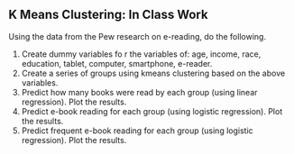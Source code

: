K Means Clustering: In Class Work
---
Using the data from the Pew research on e-reading, do the following.

1. Create dummy variables fo r the variables of: age, income, race, education, tablet, computer, smartphone, e-reader.
2. Create a series of groups using kmeans clustering based on the above variables. 
3. Predict how many books were read by each group (using linear regression). Plot the results.
4. Predict e-book reading for each group (using logistic regression). Plot the results.
5. Predict frequent e-book reading for each group (using logistic regression). Plot the results.           